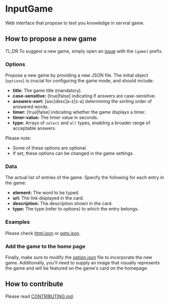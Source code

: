 # InputGame

Web interface that propose to test you knowledge in servral game.

## How to propose a new game

TL;DR To suggest a new game, simply open an [issue] with the `[game]` prefix.

### Options

Propose a new game by providing a new JSON file. The initial object (`options`) is crucial for configuring the game mode, and should include:

-   **title:** The game title (mandatory).
-   **case-sensitive:** [true|false] indicating if answers are case-sensitive.
-   **answers-sort:** [asc|desc|a-z|z-a] determining the sorting order of answered words.
-   **timer:** [true|false] indicating whether the game displays a timer.
-   **timer-value:** The timer value in seconds.
-   **type:** Arrays of `select` and `all` types, enabling a broader range of acceptable answers.

Please note:

-   Some of these options are optional.
-   If set, these options can be changed in the game settings.

### Data

The actual list of entries of the game. Specify the following for each entry in the game:

-   **element:** The word to be typed.
-   **url:** The link displayed in the card.
-   **description:** The description shown in the card.
-   **type:** The type (refer to options) to which the entry belongs.

### Examples

Please check [html.json] or [pets.json].

### Add the game to the home page

Finally, make sure to modify the [option.json] file to incorporate the new game. Additionally, you'll need to supply an image that visually represents the game and will be featured on the game's card on the homepage.

## How to contribute

Please read [CONTRIBUTING.md].

[issue]: https://github.com/dwesh163/InputGame/issues/
[CONTRIBUTING.md]: ./CONTRIBUTING.md
[html.json]: ./public/data/html.json
[pets.json]: ./public/data/pets.json
[option.json]: ./public/data/option.json
